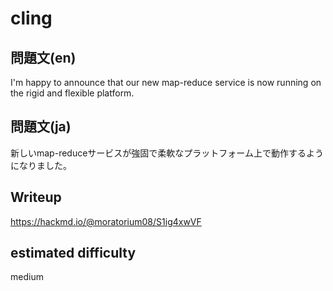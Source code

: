 # cling

## 問題文(en)

I'm happy to announce that our new map-reduce service is now
running on the rigid and flexible platform. 

## 問題文(ja)

新しいmap-reduceサービスが強固で柔軟なプラットフォーム上で動作するようになりました。

## Writeup

https://hackmd.io/@moratorium08/S1ig4xwVF

## estimated difficulty

medium
